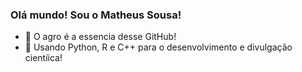 ### Olá mundo! Sou o Matheus Sousa!

- 🌱 O agro é a essencia desse GitHub!
- 🔭 Usando Python, R e C++ para o desenvolvimento e divulgação cientíica!

<!--
**Matheus21sousa/Matheus21sousa** is a ✨ _special_ ✨ repository because its `README.md` (this file) appears on your GitHub profile.

Here are some ideas to get you started:

- 🔭 I’m currently working on ...
- 🌱 I’m currently learning ...
- 👯 I’m looking to collaborate on ...
- 🤔 I’m looking for help with ...
- 💬 Ask me about ...
- 📫 How to reach me: ...
- 😄 Pronouns: ...
- ⚡ Fun fact: ...
-->
